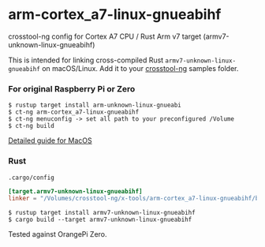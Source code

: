 # arm-cortex_a7-linux-gnueabihf
crosstool-ng config for Cortex A7 CPU / Rust Arm v7 target (armv7-unknown-linux-gnueabihf)

This is intended for linking cross-compiled Rust `armv7-unknown-linux-gnueabihf` on macOS/Linux. Add it to your [crosstool-ng](https://github.com/crosstool-ng/crosstool-ng) samples folder.

### For original Raspberry Pi or Zero

```
$ rustup target install arm-unknown-linux-gnueabi
$ ct-ng arm-cortex_a7-linux-gnueabihf
$ ct-ng menuconfig -> set all path to your preconfigured /Volume 
$ ct-ng build
```
[Detailed guide for MacOS](https://medium.com/coinmonks/setup-gcc-8-1-cross-compiler-toolchain-for-raspberry-pi-3-on-macos-high-sierra-cb3fc8b6443e)

### Rust


`.cargo/config`
```toml
[target.armv7-unknown-linux-gnueabihf]
linker = "/Volumes/crosstool-ng/x-tools/arm-cortex_a7-linux-gnueabihf/bin/arm-cortex_a7-linux-gnueabihf-gcc"
```

```
$ rustup target install armv7-unknown-linux-gnueabihf
$ cargo build --target armv7-unknown-linux-gnueabihf
```

Tested against OrangePi Zero.
